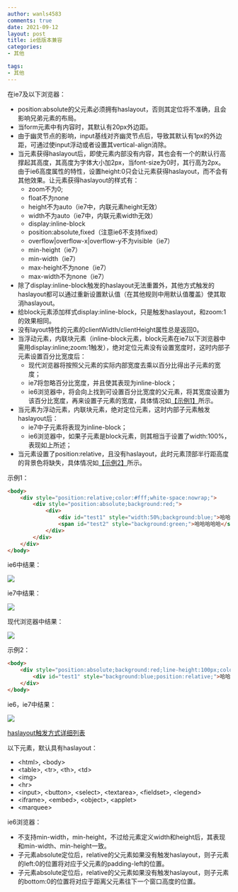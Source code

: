 ```yaml
---
author: wanls4583
comments: true
date: 2021-09-12
layout: post
title: ie低版本兼容
categories:
- 其他

tags:
- 其他
---
```

在ie7及以下浏览器：
- position:absolute的父元素必须拥有haslayout，否则其定位将不准确，且会影响兄弟元素的布局。
- 当form元素中有内容时，其默认有20px外边距。
- 由于幽灵节点的影响，input基线对齐幽灵节点后，导致其默认有1px的外边距，可通过使input浮动或者设置其vertical-align消除。
- 当元素获得haslayout后，即使元素内部没有内容，其也会有一个的默认行高撑起其高度，其高度为字体大小加2px，当font-size为0时，其行高为2px。由于ie6高度属性的特性，设置height:0只会让元素获得haslayout，而不会有其他效果。让元素获得haslayout的样式有：
  - zoom不为0;
  - float不为none
  - height不为auto（ie7中，内联元素height无效）
  - width不为auto（ie7中，内联元素width无效）
  - display:inline-block
  - position:absolute,fixed（注意ie6不支持fixed）
  - overflow|overflow-x|overflow-y不为visible（ie7）
  - min-height（ie7）
  - min-width（ie7）
  - max-height不为none（ie7）
  - max-width不为none（ie7）
- 除了display:inline-block触发的haslayout无法重置外，其他方式触发的haslayout都可以通过重新设置默认值（在其他规则中用默认值覆盖）使其取消haslayout。
- 给block元素添加样式display:inline-block，只是触发haslayout，和zoom:1的效果相同。
- 没有layout特性的元素的clientWidth/clientHeight属性总是返回0。
- 当浮动元素，内联块元素（inline-block元素，block元素在ie7以下浏览器中需用display:inline;zoom:1触发），绝对定位元素没有设置宽度时，这时内部子元素设置百分比宽度后：
  - 现代浏览器将按照父元素的实际内部宽度去乘以百分比得出子元素的宽度；
  - ie7将忽略百分比宽度，并且使其表现为inline-block；
  - ie6浏览器中，将会向上找到可设置百分比宽度的父元素，将其宽度设置为该百分比宽度，再来设置子元素的宽度，具体情况如[【示例1】](#test1)所示。
- 当元素为浮动元素，内联块元素，绝对定位元素，这时内部子元素触发haslayout后：
  - ie7中子元素将表现为inline-block；
  - ie6浏览器中，如果子元素是block元素，则其相当于设置了width:100%，表现如上所述；
- 当元素设置了position:relative，且没有haslayout，此时元素顶部半行距高度的背景色将缺失，具体情况如[【示例2】](#test2)所示。

<a name="test1">示例1：</a>

```html
<body>
    <div style="position:relative;color:#fff;white-space:nowrap;">
        <div style="position:absolute;background:red;">
            <div>
                <div id="test1" style="width:50%;background:blue;">哈哈哈哈</div>
                <span id="test2" style="background:green;">哈哈哈哈哈</span>
            </div>
        </div>
    </div>
</body>
```

ie6中结果：

![](https://wanls4583.github.io/images/posts/其他/ie低版本兼容/1.png)

ie7中结果：

![](https://wanls4583.github.io/images/posts/其他/ie低版本兼容/2.png)

现代浏览器中结果：

![](https://wanls4583.github.io/images/posts/其他/ie低版本兼容/3.png)

<a name="test2">示例2：</a>

```html
<body>
    <div style="position:absolute;background:red;line-height:100px;color:#fff;">
        <div id="test1" style="background:blue;position:relative;">哈哈哈</div>
    </div>
</body>
```

ie6，ie7中结果：

![](https://wanls4583.github.io/images/posts/其他/ie低版本兼容/4.png)

[haslayout触发方式详细列表](https://blog.lisong.hn.cn//code/%E5%85%B6%E4%BB%96/layout/layout.html)

以下元素，默认具有haslayout：
- &lt;html&gt;, &lt;body&gt;
- &lt;table&gt;, &lt;tr&gt;, &lt;th&gt;, &lt;td&gt;
- &lt;img&gt;
- &lt;hr&gt;
- &lt;input&gt;, &lt;button&gt;, &lt;select&gt;, &lt;textarea&gt;, &lt;fieldset&gt;, &lt;legend&gt;
- &lt;iframe&gt;, &lt;embed&gt;, &lt;object&gt;, &lt;applet&gt;
- &lt;marquee&gt;

ie6浏览器：
- 不支持min-width，min-height，不过给元素定义width和height后，其表现和min-width、min-height一致。
- 子元素absolute定位后，relative的父元素如果没有触发haslayout，则子元素的left:0的位置将对应于父元素的padding-left的位置。
- 子元素absolute定位后，relative的父元素如果没有触发haslayout，则子元素的bottom:0的位置将对应于距离父元素往下一个窗口高度的位置。




